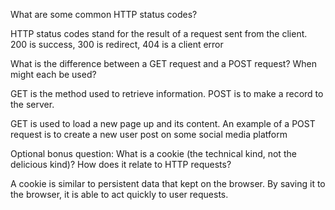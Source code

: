 What are some common HTTP status codes?

HTTP status codes stand for the result of a request sent from the client.
200 is success, 300 is redirect, 404 is a client error

What is the difference between a GET request and a POST request? When might each be used?

GET is the method used to retrieve information. POST is to make a record to the server.

GET is used to load a new page up and its content. An example of a POST request is to create a new user post on some social media platform

Optional bonus question: What is a cookie (the technical kind, not the delicious kind)? How does it relate to HTTP requests?

A cookie is similar to persistent data that kept on the browser. By saving it to the browser, it is able to act quickly to user requests.
